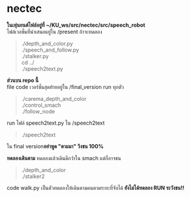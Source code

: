 # nectec

**ในเหุ่นยนต์ไฟล์อยู่ที่ ~/KU_ws/src/nectec/src/speech_robot**  
ไฟล์เวอชั่นที่นำเสนอแยู่ใน /present ถ้าจะทดลอง  
>./depth_and_color.py  
>./speech_and_follow.py  
>./stalker.py  
>cd ../  
>./speech2text.py  
  
  
**ส่วนบน repo นี้**    
file code เวอร์ชั่นสุดท้ายอยู่ใน /final_version run ทุกตัว  
>./carema_depth_and_color  
>./control_smach  
>./follow_node  

run ไฟล์ speech2text.py ใน /speech2text  
>./speech2text  

ใน final version**อย่าพูด "ตามมา" วิงชน 100%**  
  
**ทดลองเดินตาม** ทดลองแล้วเดินดีกว่่าใน smach แต่ก็อาจชน
>./depth_and_color  
>./stalker2

code walk.py เป็นตัวทดลองให้เดินตามคนตามระยะที่จับได้ **ยังไม่ได้ทดลอง RUN ระวังชน!!**
